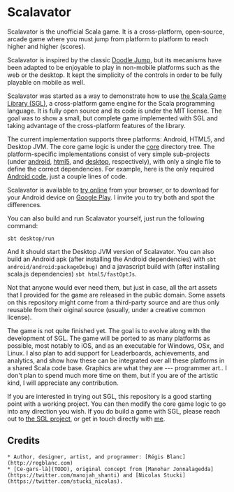 Scalavator
==========

Scalavator is the unofficial Scala game. It is a cross-platform, open-source,
arcade game where you must jump from platform to platform to reach higher and
higher (scores).

Scalavator is inspired by the classic [Doodle
Jump](https://wikipedia.org/wiki/Doodle_Jump), but its mecanisms have been
adapted to be enjoyable to play in non-mobile platforms such as the web or the
desktop. It kept the simplicity of the controls in order to be fully playable
on mobile as well.

Scalavator was started as a way to demonstrate how to use [the Scala Game
Library (SGL)](https://github.com/regb/scala-game-library), a cross-platform
game engine for the Scala programming language. It is fully open source and its
code is under the MIT license. The goal was to show a small, but complete game
implemented with SGL and taking advantage of the cross-platform features of the
library.

The current implementation supports three platforms: Android, HTML5, and
Desktop JVM. The core game logic is under the [core](/core) directory tree. The
platform-specific implementations consist of very simple sub-projects (under
[android](/android), [html5](/html5), and [desktop](/desktop), respectively),
with only a single file to define the correct dependencies. For example, here
is the only required [Android
code](/android/src/main/scala/MainActivity.scala), just a couple lines of code.

Scalavator is available to [try online](http://regblanc.com/games/scalavator)
from your browser, or to download for your Android device on [Google
Play](https://play.google.com/store/apps/details=?id=com.regblanc.scalavator).
I invite you to try both and spot the differences.

You can also build and run Scalavator yourself, just run the following command:
    
    sbt desktop/run

And it should start the Desktop JVM version of Scalavator. You can also build
an Android apk (after installing the Android dependencies) with `sbt
android/android:packageDebug)` and a javascript build with (after installing
scala.js dependencies) `sbt html5/fastOptJs`.

Not that anyone would ever need them, but just in case, all the art assets that
I provided for the game are released in the public domain. Some assets on this
repository might come from a third-party source and are thus only reusable from
their oiginal source (usually, under a creative common license).

The game is not quite finished yet. The goal is to evolve along with the
development of SGL. The game will be ported to as many platforms as possible,
most notably to iOS, and as an executable for Windows, OSx, and Linux. I also
plan to add support for Leaderboards, achievements, and analytics, and show how
these can be integrated over all these platforms in a shared Scala code base.
Graphics are what they are --- programmer art.. I don't plan to spend much
more time on them, but if you are of the artistic kind, I will appreciate
any contribution.

If you are interested in trying out SGL, this repository is a good starting
point with a working project. You can then modify the core game logic to go
into any direction you wish. If you do build a game with SGL, please reach out
to [the SGL project](https://github.com/regb/scala-game-library), or get in
touch directly with [me](http://regblanc.com/contact).

Credits
-------

    * Author, designer, artist, and programmer: [Régis Blanc](http://regblanc.com)
    * [Ce-gars-là](TODO), original concept from [Manohar Jonnalagedda](https://twitter.com/manojah_shanti) and [Nicolas Stucki](https://twitter.com/stucki_nicolas).
